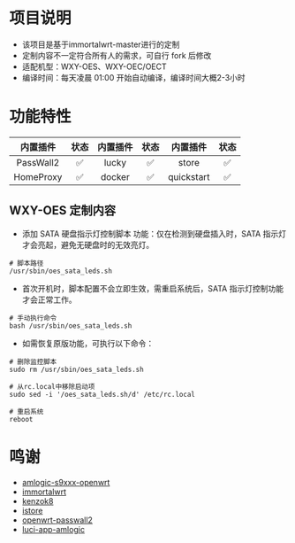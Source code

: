 # 项目说明
- 该项目是基于immortalwrt-master进行的定制
- 定制内容不一定符合所有人的需求，可自行 fork 后修改
- 适配机型：WXY-OES、WXY-OEC/OECT
- 编译时间：每天凌晨 01:00 开始自动编译，编译时间大概2-3小时

# 功能特性
| 内置插件                 | 状态 | 内置插件         | 状态 | 内置插件         | 状态 | 
|:------------------------:|:----:|:----------------:|:----:|:----------------:|:----:|
| PassWall2                 | ✅   | lucky                   | ✅   | store                 | ✅   |
| HomeProxy                | ✅   | docker                       | ✅   | quickstart               | ✅   |


## WXY-OES 定制内容
- 添加 SATA 硬盘指示灯控制脚本
功能：仅在检测到硬盘插入时，SATA 指示灯才会亮起，避免无硬盘时的无效亮灯。

```shell
# 脚本路径
/usr/sbin/oes_sata_leds.sh
```
- 首次开机时，脚本配置不会立即生效，需重启系统后，SATA 指示灯控制功能才会正常工作。
```shell
# 手动执行命令
bash /usr/sbin/oes_sata_leds.sh
```
- 如需恢复原版功能，可执行以下命令：
```shell
# 删除监控脚本
sudo rm /usr/sbin/oes_sata_leds.sh

# 从rc.local中移除启动项
sudo sed -i '/oes_sata_leds.sh/d' /etc/rc.local

# 重启系统
reboot
```

# 鸣谢
- [amlogic-s9xxx-openwrt](https://github.com/ophub/amlogic-s9xxx-openwrt)
- [immortalwrt](https://github.com/immortalwrt/immortalwrt)
- [kenzok8](https://github.com/kenzok8/openwrt-packages)
- [istore](https://github.com/linkease/istore)
- [openwrt-passwall2](https://github.com/xiaorouji/openwrt-passwall2)
- [luci-app-amlogic](https://github.com/ophub/luci-app-amlogic)


